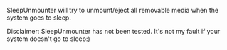 SleepUnmounter will try to unmount/eject all removable media when the system goes to sleep.

Disclaimer: SleepUnmounter has not been tested. It's not my fault if your system doesn't go to sleep:)